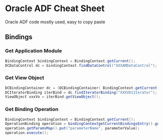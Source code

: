 # Oracle ADF Cheat Sheet

Oracle ADF code mostly used, easy to copy paste

## Bindings

### Get Application Module
```java
BindingContext bindingContext = BindingContext.getCurrent(); 
DCDataControl dc = bindingContext.findDataControl("XXXAMDataControl");
```
### Get View Object
```java
DCBindingContainer dc = (DCBindingContainer) BindingContext.getCurrent().getCurrentBindingsEntry();
DCIteratorBinding iterBind = dc.findIteratorBinding("XXXVO1Iterator");
ViewObject xxxVo = iterBind.getViewObject();
```
### Get Binding Operation 
```java
BindingContext bindingContext = BindingContext.getCurrent(); 
OperationBinding operation = bindingContextgetCurrentBindingsEntry().getOperationBinding("xxxPperation");
operation.getParamsMap().put("parameterName", parameterValue);
operation.execute();
```
